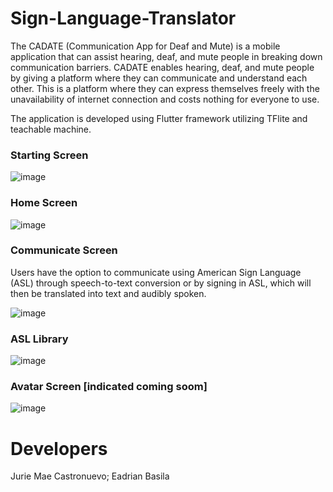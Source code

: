 # Sign-Language-Translator

The CADATE (Communication App for Deaf and Mute) is a mobile application that can assist hearing, deaf, and mute people in breaking down communication barriers. CADATE enables hearing, deaf, and mute people by giving a platform where they can communicate and understand each other. This is a platform where they can express themselves freely with the unavailability of internet connection and costs nothing for everyone to use.

The application is developed using Flutter framework utilizing TFlite and teachable machine.

### Starting Screen

![image](https://github.com/juriemaeac/Sign-Language-Translator/assets/59803167/284d50fc-ca3c-41f2-a513-43f7bd12cb5a)

### Home Screen

![image](https://github.com/juriemaeac/Sign-Language-Translator/assets/59803167/ebe04467-5704-4093-9a85-01a3cd5a58b6)

### Communicate Screen
Users have the option to communicate using American Sign Language (ASL) through speech-to-text conversion or by signing in ASL, which will then be translated into text and audibly spoken.

![image](https://github.com/juriemaeac/Sign-Language-Translator/assets/59803167/04fceeee-a756-473d-8239-d8eda3fbab22)

### ASL Library

![image](https://github.com/juriemaeac/Sign-Language-Translator/assets/59803167/978170d4-7cce-4209-b20a-40f7ac50ce2c)

### Avatar Screen [indicated coming soom]

![image](https://github.com/juriemaeac/Sign-Language-Translator/assets/59803167/3e5c5892-e923-46ba-aa34-4bcd681b2bad)

# Developers

Jurie Mae Castronuevo; Eadrian Basila

